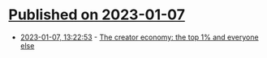 # [Published on 2023-01-07](index.md)

* [2023-01-07, 13:22:53](https://news.ycombinator.com/item?id=34287747) - [The creator economy: the top 1% and everyone else](https://therationalist.substack.com/p/the-creator-economy-the-top-1-and)
